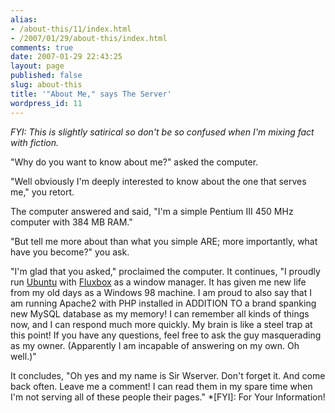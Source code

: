 ```yaml
---
alias:
- /about-this/11/index.html
- /2007/01/29/about-this/index.html
comments: true
date: 2007-01-29 22:43:25
layout: page
published: false
slug: about-this
title: '"About Me," says The Server'
wordpress_id: 11
---
```


_FYI: This is slightly satirical so don't be so confused when I'm mixing fact with fiction._

"Why do you want to know about me?" asked the computer.

"Well obviously I'm deeply interested to know about the one that serves me," you retort.

The computer answered and said, "I'm a simple Pentium III 450 MHz computer with 384 MB RAM."

"But tell me more about than what you simple ARE; more importantly, what have you become?" you ask.

"I'm glad that you asked," proclaimed the computer. It continues, "I proudly run [Ubuntu](http://www.ubuntu.com) with [Fluxbox](http://fluxbox.org/) as a window manager. It has given me new life from my old days as a Windows 98 machine. I am proud to also say that I am running Apache2 with PHP installed in ADDITION TO a brand spanking new MySQL database as my memory! I can remember all kinds of things now, and I can respond much more quickly. My brain is like a steel trap at this point! If you have any questions, feel free to ask the guy masquerading as my owner. (Apparently I am incapable of answering on my own. Oh well.)"

It concludes, "Oh yes and my name is Sir Wserver. Don't forget it. And come back often. Leave me a comment! I can read them in my spare time when I'm not serving all of these people their pages."
  *[FYI]: For Your Information!
